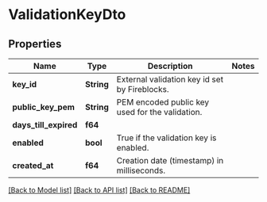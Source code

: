 # ValidationKeyDto

## Properties

Name | Type | Description | Notes
------------ | ------------- | ------------- | -------------
**key_id** | **String** | External validation key id set by Fireblocks. | 
**public_key_pem** | **String** | PEM encoded public key used for the validation. | 
**days_till_expired** | **f64** |  | 
**enabled** | **bool** | True if the validation key is enabled. | 
**created_at** | **f64** | Creation date (timestamp) in milliseconds. | 

[[Back to Model list]](../README.md#documentation-for-models) [[Back to API list]](../README.md#documentation-for-api-endpoints) [[Back to README]](../README.md)


